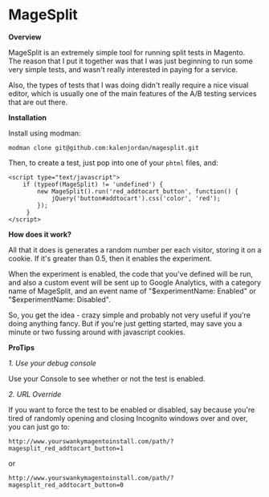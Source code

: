 MageSplit
=========

**Overview**

MageSplit is an extremely simple tool for running split tests in Magento.  
The reason that I put it together was that I was just beginning to run
some very simple tests, and wasn't really interested in paying for a
service.

Also, the types of tests that I was doing didn't really require a nice
visual editor, which is usually one of the main features of the A/B
testing services that are out there.

**Installation**

Install using modman:

    modman clone git@github.com:kalenjordan/magesplit.git
    
Then, to create a test, just pop into one of your `phtml` files, and:

    <script type="text/javascript">
        if (typeof(MageSplit) != 'undefined') {
            new MageSplit().run('red_addtocart_button', function() {
                jQuery('button#addtocart').css('color', 'red');
            });
         }
    </script>

**How does it work?**

All that it does is generates a random number per each visitor, storing
it on a cookie.  If it's greater than 0.5, then it enables the experiment.

When the experiment is enabled, the code that you've defined will be run,
and also a custom event will be sent up to Google Analytics, with a category
name of MageSplit, and an event name of "$experimentName: Enabled"
or "$experimentName: Disabled".

So, you get the idea - crazy simple and probably not very useful if you're
doing anything fancy.  But if you're just getting started, may save you
a minute or two fussing around with javascript cookies.

**ProTips**

*1. Use your debug console*

Use your Console to see whether or not the test is enabled.

*2. URL Override*

If you want to force the test to be enabled or disabled, say because you're
tired of randomly opening and closing Incognito windows over and over, 
you can just go to:

    http://www.yourswankymagentoinstall.com/path/?magesplit_red_addtocart_button=1
    
or
    
    http://www.yourswankymagentoinstall.com/path/?magesplit_red_addtocart_button=0
